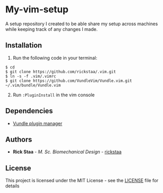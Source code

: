 # My-vim-setup
A setup repository I created to be able share my setup across machines while keeping track of any changes I made.

## Installation
1. Run the following code in your terminal:

```
$ cd
$ git clone https://github.com/rickstaa/.vim.git
$ ln -s -f .vim/.vimrc
$ git clone https://github.com/VundleVim/Vundle.vim.git ~/.vim/bundle/Vundle.vim
```

2. Run `:PluginInstall` in the vim console

## Dependencies
* [Vundle plugin manager](https://github.com/VundleVim/Vundle.vim)

## Authors
* **Rick Staa** - *M. Sc. Biomechanical Design* - [rickstaa](https://github.com/rickstaa)

## License

This project is licensed under the MIT License - see the [LICENSE](LICENSE) file for details
